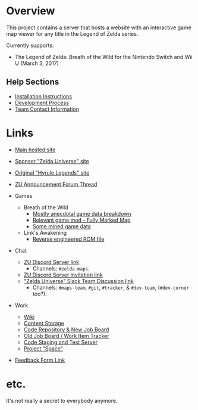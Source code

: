 # Overview
  This project contains a server that hosts a website with an interactive game map viewer for any title in the Legend of Zelda series.

  Currently supports:
  - The Legend of Zelda: Breath of the Wild for the Nintendo Switch and Wii U (March 3, 2017)

## Help Sections
  - [Installation Instructions](https://github.com/Zelda-Universe/Zelda-Maps/blob/master/Installation.md)
  - [Development Process](https://github.com/Zelda-Universe/Zelda-Maps/blob/master/Development.md)
  - [Team Contact Information](https://github.com/Zelda-Universe/Zelda-Maps/blob/master/Contact.md)

# Links
  - [Main hosted site](http://zeldamaps.com)
  - [Sponsor "Zelda Universe" site](https://zeldauniverse.net)
  - [Original "Hyrule Legends" site](https://www.zelda.com.br/)
  - [ZU Announcement Forum Thread](https://zeldauniverse.net/forums/Thread/183322-Zelda-Maps-A-site-with-a-map/)
  - Games
    + Breath of the Wild
      * [Mostly anecdotal game data breakdown](https://tcrf.net/The_Legend_of_Zelda:_Breath_of_the_Wild)
      * [Relevant game mod - Fully Marked Map](https://gamebanana.com/gamefiles/8774)
      * [Some mined game data](https://github.com/MrCheeze/botw-tools)
    + Link's Awakening
      * [Reverse engineered ROM file](https://github.com/zladx/LADX-Disassembly)

  - Chat
    - [ZU Discord Server link](http://discord.gg/zelda)
      - Channels: `#zelda-maps`.
    - [ZU Discord Server invitation link](https://discord.gg/GUpq8)
    - ["Zelda Universe" Slack Team Discussion link](http://zelda.slack.com/)
      - Channels: `#maps-team`, `#git`, `#tracker`, & `#dev-team`, (`#dev-corner` too?).

  - Work
    + [Wiki](https://app.tettra.co/teams/zelda/categories/125586)
    + [Content Storage](https://drive.google.com/drive/u/0/folders/1-PoGVRN3zRpyiMMzmYmSYhpZHq9doMXb)
    - [Code Repository & New Job Board](https://github.com/Zelda-Universe/Zelda-Maps)
    - [Old Job Board / Work Item Tracker](https://trello.com/b/lYtrBKpy/maps)
    - [Code Staging and Test Server](https://stage.zeldamaps.com/)
    - [Project "Space"](https://app.zeplin.io/project/5d816ff7305266788c5340de)

  - [Feedback Form Link](https://docs.google.com/forms/d/e/1FAIpQLSdRzmKzPAldR71GSPm2iyhLClOSOWOLmjgVEBBUkDRq0zNNpQ/viewform?c=0&w=1)

# etc.
  It's not really a secret to everybody anymore.
